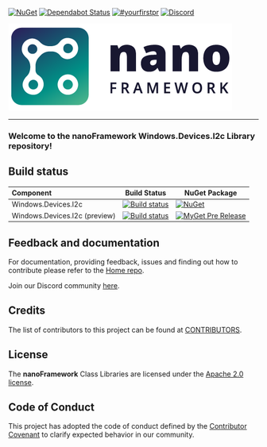 [![NuGet](https://img.shields.io/nuget/dt/nanoFramework.Windows.Devices.I2c.svg)]() [![Dependabot Status](https://api.dependabot.com/badges/status?host=github&repo=nanoframework/lib-Windows.Devices.I2c)](https://dependabot.com) [![#yourfirstpr](https://img.shields.io/badge/first--timers--only-friendly-blue.svg)](https://github.com/nanoframework/Home/blob/master/CONTRIBUTING.md) [![Discord](https://img.shields.io/discord/478725473862549535.svg)](https://discord.gg/gCyBu8T)


![nanoFramework logo](https://github.com/nanoframework/Home/blob/master/resources/logo/nanoFramework-repo-logo.png)

-----

### Welcome to the **nanoFramework** Windows.Devices.I2c Library repository!


## Build status

| Component | Build Status | NuGet Package |
|:-|---|---|
| Windows.Devices.I2c | [![Build status](https://ci.appveyor.com/api/projects/status/uv8d9warho08w7g2/branch/master?svg=true)](https://ci.appveyor.com/project/nfbot/lib-windows-devices-i2c/branch/master) | [![NuGet](https://img.shields.io/nuget/vpre/nanoFramework.Windows.Devices.I2c.svg)](https://www.nuget.org/packages/nanoFramework.Windows.Devices.I2c/)  |
| Windows.Devices.I2c (preview) | [![Build status](https://ci.appveyor.com/api/projects/status/uv8d9warho08w7g2?svg=true)](https://ci.appveyor.com/project/nfbot/lib-windows-devices-i2c) | [![MyGet Pre Release](https://img.shields.io/myget/nanoframework-dev/vpre/nanoFramework.Windows.Devices.I2c.svg)](https://www.myget.org/feed/nanoframework-dev/package/nuget/nanoFramework.Windows.Devices.I2c) |


## Feedback and documentation

For documentation, providing feedback, issues and finding out how to contribute please refer to the [Home repo](https://github.com/nanoframework/Home).

Join our Discord community [here](https://discord.gg/gCyBu8T).


## Credits

The list of contributors to this project can be found at [CONTRIBUTORS](https://github.com/nanoframework/Home/blob/master/CONTRIBUTORS.md).


## License

The **nanoFramework** Class Libraries are licensed under the [Apache 2.0 license](http://www.apache.org/licenses/LICENSE-2.0).


## Code of Conduct
This project has adopted the code of conduct defined by the [Contributor Covenant](http://contributor-covenant.org/)
to clarify expected behavior in our community.
